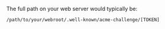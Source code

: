 The full path on your web server would typically be:
```
/path/to/your/webroot/.well-known/acme-challenge/[TOKEN]
```